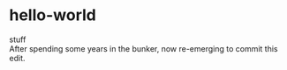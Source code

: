 # hello-world
stuff
<br>
After spending some years in the bunker, now re-emerging to commit this edit.
